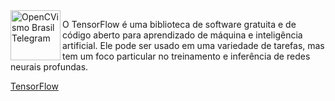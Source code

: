 


<img align="left" width="80" height="80" src="https://www.gstatic.com/devrel-devsite/prod/v870be6fb6841f3532cd3aec5bc0b3146031642f2794ae8ba7f51ebf843a655f9/tensorflow/images/lockup.svg" alt="OpenCVismo Brasil Telegram">


O TensorFlow é uma biblioteca de software gratuita e de código aberto para aprendizado de máquina e inteligência artificial. Ele pode ser usado em uma variedade de tarefas, mas tem um foco particular no treinamento e inferência de redes neurais profundas.



[TensorFlow](https://www.tensorflow.org/)